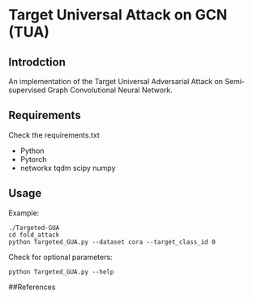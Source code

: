 # Target Universal Attack on GCN (TUA)

## Introdction

An implementation of the Target Universal Adversarial Attack on Semi-supervised Graph Convolutional Neural Network.



## Requirements
Check the requirements.txt
+ Python
+ Pytorch
+ networkx tqdm scipy numpy


## Usage
Example:
```shell script
./Targeted-GUA
cd fold_attack
python Targeted_GUA.py --dataset cora --target_class_id 0 
```

Check for optional parameters:
```shell script
python Targeted_GUA.py --help
```

##References




